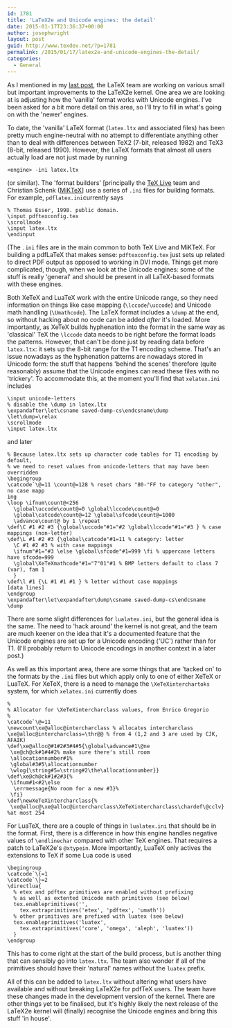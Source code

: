 ```yaml
---
id: 1781
title: 'LaTeX2e and Unicode engines: the detail'
date: 2015-01-17T23:36:37+00:00
author: josephwright
layout: post
guid: http://www.texdev.net/?p=1781
permalink: /2015/01/17/latex2e-and-unicode-engines-the-detail/
categories:
  - General
---
```

As I mentioned in my <a href="http://www.texdev.net/2014/12/28/fixing-latex2e/">last post</a>, the LaTeX team are working on various small but important improvements to the LaTeX2e kernel. One area we are looking at is adjusting how the 'vanilla' format works with Unicode engines. I've been asked for a bit more detail on this area, so I'll try to fill in what's going on with the 'newer' engines.

To date, the 'vanilla' LaTeX format (<code>latex.ltx</code> and associated files) has been pretty much engine-neutral with no attempt to differentiate anything other than to deal with differences between TeX2 (7-bit, released 1982) and TeX3 (8-bit, released 1990). However, the LaTeX formats that almost all users actually load are not just made by running

<pre><code>&lt;engine&gt; -ini latex.ltx
</code></pre>

(or similar). The 'format builders' [principally the <a href="http://tug.org/texlive">TeX Live</a> team and Christian Schenk (<a href="http://miktex.org">MiKTeX</a>] use a series of <code>.ini</code> files for building formats. For example, <code>pdflatex.ini</code>currently says

<pre><code>% Thomas Esser, 1998. public domain.
\input pdftexconfig.tex
\scrollmode
\input latex.ltx
\endinput
</code></pre>

(The <code>.ini</code> files are in the main common to both TeX Live and MiKTeX. For building a pdfLaTeX that makes sense: <code>pdftexconfig.tex</code> just sets up related to direct PDF output as opposed to working in DVI mode. Things get more complicated, though, when we look at  the Unicode engines: some of the stuff is really 'general' and should be present in all LaTeX-based formats with these engines.

Both XeTeX and LuaTeX work with the entire Unicode range, so they need information on things like case mapping (<code>\lccode</code>/<code>\uccode</code>) and Unicode math handling (<code>\Umathcode</code>). The LaTeX format includes a <code>\dump</code> at the end, so without hacking about no code can be added <em>after</em> it's loaded. More importantly, as XeTeX builds hyphenation into the format in the same way as 'classical' TeX the <code>\lccode</code> data needs to be right before the format loads the patterns. However, that can't be done just by reading data before <code>latex.ltx</code>: it sets up the 8-bit range for the T1 encoding scheme. That's an issue nowadays as the hyphenation patterns are nowadays stored in Unicode form: the stuff that happens 'behind the scenes' therefore (quite reasonably) assume that the Unicode engines can read these files with no 'trickery'. To accommodate this, at the moment you'll find that <code>xelatex.ini</code> includes

<pre><code>\input unicode-letters
% disable the \dump in latex.ltx
\expandafter\let\csname saved-dump-cs\endcsname\dump
\let\dump=\relax
\scrollmode
\input latex.ltx
</code></pre>

and later

<pre><code>% Because latex.ltx sets up character code tables for T1 encoding by default,
% we need to reset values from unicode-letters that may have been overridden
\begingroup
\catcode`\@=11 \count@=128 % reset chars "80-"FF to category "other", no case mapp
ing
\loop \ifnum\count@&lt;256
  \global\uccode\count@=0 \global\lccode\count@=0
  \global\catcode\count@=12 \global\sfcode\count@=1000
  \advance\count@ by 1 \repeat
\def\C #1 #2 #3 {\global\uccode"#1="#2 \global\lccode"#1="#3 } % case mappings (non-letter)
\def\L #1 #2 #3 {\global\catcode"#1=11 % category: letter
  \C #1 #2 #3 % with case mappings
  \ifnum"#1="#3 \else \global\sfcode"#1=999 \fi % uppercase letters have sfcode=999
  \global\XeTeXmathcode"#1="7"01"#1 % BMP letters default to class 7 (var), fam 1
  }
\def\l #1 {\L #1 #1 #1 } % letter without case mappings
[data lines]
\endgroup
\expandafter\let\expandafter\dump\csname saved-dump-cs\endcsname
\dump
</code></pre>

There are some slight differences for <code>lualatex.ini</code>, but the general idea is the same. The need to 'hack around' the kernel is not great, and the team are much keener on the idea that it's a documented feature that the Unicode engines are set up for a Unicode encoding ('UC') rather than for T1. (I'll probably return to Unicode encodings in another context in a later post.)

As well as this important area, there are some things that are 'tacked on' to the formats by the <code>.ini</code> files but which apply only to one of either XeTeX or LuaTeX. For XeTeX, there is a need to manage the <code>\XeTeXinterchartoks</code> system, for which <code>xelatex.ini</code> currently does

<pre><code>%
% Allocator for \XeTeXintercharclass values, from Enrico Gregorio 
%
\catcode`\@=11
\newcount\xe@alloc@intercharclass % allocates intercharclass
\xe@alloc@intercharclass=\thr@@ % from 4 (1,2 and 3 are used by CJK, AFAIK)
\def\xe@alloc@#1#2#3#4#5{\global\advance#1\@ne
 \xe@ch@ck#1#4#2% make sure there's still room
 \allocationnumber#1%
 \global#3#5\allocationnumber
 \wlog{\string#5=\string#2\the\allocationnumber}}
\def\xe@ch@ck#1#2#3{%
 \ifnum#1&lt;#2\else
  \errmessage{No room for a new #3}%
 \fi}
\def\newXeTeXintercharclass{%
 \xe@alloc@\xe@alloc@intercharclass\XeTeXintercharclass\chardef\@cclv} %at most 254
</code></pre>

For LuaTeX, there are a couple of things in <code>lualatex.ini</code> that should be in the format. First, there is a difference in how this engine handles negative values of <code>\endlinechar</code> compared with other TeX engines. That requires a patch to LaTeX2e's <code>\@xtypein</code>. More importantly, LuaTeX only actives the extensions to TeX if some Lua code is used

<pre><code>\begingroup
\catcode`\{=1
\catcode`\}=2
\directlua{
  % etex and pdftex primitives are enabled without prefixing
  % as well as extented Unicode math primitives (see below)
  tex.enableprimitives('', 
    tex.extraprimitives('etex', 'pdftex', 'umath'))
  % other primitives are prefixed with luatex (see below)
  tex.enableprimitives('luatex', 
    tex.extraprimitives('core', 'omega', 'aleph', 'luatex'))
  }
\endgroup
</code></pre>

This has to come right at the start of the build process, but is another thing that can sensibly go into <code>latex.ltx</code>. The team also wonder if all of the primitives should have their 'natural' names without the <code>luatex</code> prefix.

All of this can be added to <code>latex.ltx</code> without altering what users have available and without breaking LaTeX2e for pdfTeX users. The team have these changes made in the development version of the kernel. There are other things yet to be finalised, but it's highly likely the next release of the LaTeX2e kernel will (finally) recognise the Unicode engines and bring this stuff 'in house'.